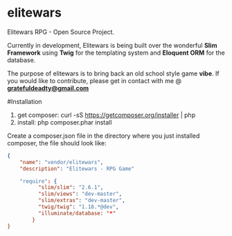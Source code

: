# elitewars
Elitewars RPG - Open Source Project. 

Currently in development, Elitewars is being built over the wonderful <b>Slim Framework</b> using <b>Twig</b> for the templating system and <b>Eloquent ORM</b> for the database.

The purpose of elitewars is to bring back an old school style game <b>vibe</b>. If you would like to contribute, please get in contact with me @ <b>gratefuldeadty@gmail.com</b>

#Installation 
1. get composer: curl -sS https://getcomposer.org/installer | php
2. install: php composer.phar install

Create a composer.json file in the directory where you just installed composer, the file should look like:

```json
{
	"name": "vendor/elitewars",
	"description": "Elitewars - RPG Game"

    "require": {
		  "slim/slim": "2.6.1",
		  "slim/views": "dev-master",
		  "slim/extras": "dev-master",
		  "twig/twig": "1.18.*@dev",
		  "illuminate/database: "*"
    	}
}
```



